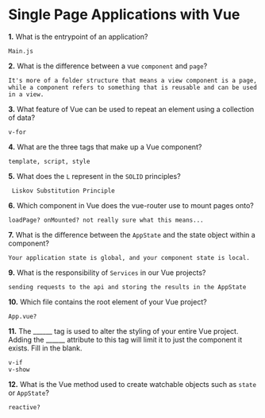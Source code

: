 # Single Page Applications with Vue

**1.** What is the entrypoint of an application?
<!-- enter you answer in the space below -->
```
Main.js
```
**2.** What is the difference between a vue `component` and `page`?
<!-- enter you answer in the space below -->
```
It's more of a folder structure that means a view component is a page, while a component refers to something that is reusable and can be used in a view.
```
**3.** What feature of Vue can be used to repeat an element using a collection of data?
<!-- enter you answer in the space below -->
```
v-for
```
**4.** What are the three tags that make up a Vue component?
<!-- enter you answer in the space below -->
```
template, script, style

```
**5.** What does the `L` represent in the `SOLID` principles?
<!-- enter you answer in the space below -->
```
 Liskov Substitution Principle
```
**6.** Which component in Vue does the vue-router use to mount pages onto?
<!-- enter you answer in the space below -->
```
loadPage? onMounted? not really sure what this means...
```
**7.** What is the difference between the `AppState` and the state object within a component?
<!-- enter you answer in the space below -->
```
Your application state is global, and your component state is local.
```
**9.** What is the responsibility of `Services` in our Vue projects?
<!-- enter you answer in the space below -->
```
sending requests to the api and storing the results in the AppState
```
**10.** Which file contains the root element of your Vue project?
<!-- enter you answer in the space below -->
```
App.vue?
```
**11.** The ______ tag is used to alter the styling of your entire Vue project.  Adding the ______ attribute to this tag will limit it to just the component it exists.  Fill in the blank.
<!-- enter you answer in the space below -->
```
v-if
v-show
```
**12.** What is the Vue method used to create watchable objects such as `state` or `AppState`?
<!-- enter you answer in the space below -->
```
reactive?
```